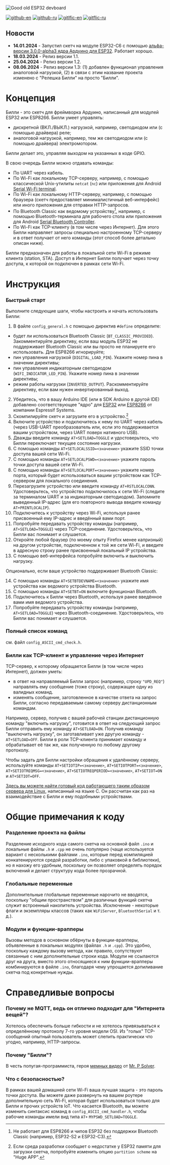![Good old ESP32 devboard](https://i.imgur.com/U5nZ8fW.png)

[![github-en](https://img.shields.io/badge/github-en-blue)](https://github.com/ErlingSigurdson/Billy/blob/main/README.md)
[![github-ru](https://img.shields.io/badge/github-ru-blue)](https://github.com/ErlingSigurdson/Billy/blob/main/README.ru.md)
[![gitlfic-en](https://img.shields.io/badge/gitflic-en-red)](https://gitflic.ru/project/efimov-d-v/billy/blob?file=README.md&branch=main)
[![gitflic-ru](https://img.shields.io/badge/gitflic-ru-red)](https://gitflic.ru/project/efimov-d-v/billy/blob?file=README.ru.md&branch=main)

## Новости

- **14.01.2024** - Запустил скетч на модуле ESP32-C6 с помощью [альфа-версии 3.0.0-alpha3 ядра Ардуино для ESP32](https://github.com/espressif/arduino-esp32/milestone/4).
Работает хорошо.
- **18.03.2024** - Релиз версии 1.1.
- **25.04.2024** - Релиз версии 1.2.
- **08.06.2024** - Релиз версии 1.3: (1) добавлен функционал управления аналоговой нагрузкой, (2) в связи с этим
название проекта изменено с "Релешка Билли" на просто "Билли".

# Концепция
Билли - это скетч для фреймворка Ардуино, написанный для модулей ESP32 или ESP8266. Билли умеет управлять:
- дискретной (ВКЛ./ВЫКЛ.) нагрузкой, например, светодиодом или (с помощью драйвера) реле;
- аналоговой нагрузкой, например, тем же светодиодом или (с помощью драйвера) электромотором.

Билли делает это, управляя выходом на указанных в коде GPIO.

В свою очередь Билли можно отдавать команды:
- По UART через кабель.
- По Wi-Fi как локальному TCP-серверу, например, с помощью классической Unix-утилиты `netcat` (`nc`) или приложения для Android [Serial Wi-Fi terminal](https://serial-wifi-terminal.en.softonic.com/android).   
- По Wi-Fi как локальному HTTP-серверу, например, с помощью браузера (скетч предоставляет минималистичный веб-интерфейс) или иного приложения для отправки HTTP-запросов.
- По Bluetooth Classic как ведомому устройству[^1], например, с помощью Bluetooth-терминала для рабочего стола или приложения для Android [Serial Bluetooth Controller](https://bluetooth-serial-controller.en.softonic.com/android).
- По Wi-Fi как TCP-клиенту (в том числе через Интернет). Для этого Билли направляет запросы специально настроенному TCP-серверу и в ответ получает от него команды (этот способ более детально описан ниже).

Билли предназначен для работы в локальной сети Wi-Fi в режиме клиента (station, STA). Доступ в Интернет Билли получает через точку доступа, к которой он подключен в рамках сети Wi-Fi.

# Инструкция
### Быстрый старт
Выполните следующие шаги, чтобы настроить и начать использовать Билли:
1. В файле `config_general.h` с помощью директив `#define` определите:
- будет ли использоваться Bluetooth Classic (`BT_CLASSIC_PROVIDED`). Закомментируйте директиву, если ваш модуль ESP32
не поддерживает Bluetooth Classic или вы просто не планируете его использовать. Для ESP8266 игнорируйте;
- пин управления нагрузкой (`DIGITAL_LOAD_PIN`). Укажите номер пина в значении директивы;
- пин управления индикаторным светодиодом (`WIFI_INDICATOR_LED_PIN`). Укажите номер пина в значении директивы;
- режим работы нагрузки (`INVERTED_OUTPUT`). Раскомментируйте директиву, если вам нужен инвертированный выход.
2. Убедитесь, что в вашу Arduino IDE (или в SDK Arduino в другой IDE) добавлено соответствующее "ядро" для [ESP32](https://github.com/espressif/arduino-esp32) или [ESP8266](https://github.com/esp8266/Arduino) от компании Espressif Systems.
3. Скомпилируйте скетч и загрузите его в устройство.[^2]
4. Включите устройство и подключитесь к нему по UART через кабель (через USB-UART преобразователь или, если это поддерживается вашим устройством, через UART поверх нативного USB).
5. Дважды введите команду `AT+SETLOAD=TOGGLE` и удостоверьтесь, что Билли переключает текущее состояние нагрузки.
6. С помощью команды `AT+SETLOCALSSID=<значение>` укажите SSID точки доступа вашей сети Wi-Fi.
7. С помощью команды `AT+SETLOCALPSWD=<значение>` укажите пароль точки доступа вашей сети Wi-Fi.
8. С помощью команды `AT+SETLOCALPORT=<значение>` укажите номер порта, который будет использоваться вашим устройством как TCP-сервером для локального соединения.
9. Перезагрузите устройство или введите команду `AT+RSTLOCALCONN`. Удостоверьтесь, что устройство подключилось к сети Wi-Fi (следите за терминалом UART и за индикаторным светодиодом). Запомните выведенный IP-адрес (для его повторного вывода введите команду `AT+PRINTLOCALIP`).
10. Подключитесь к устройству через Wi-Fi, используя ранее присвоенный ему IP-адрес и введённый вами порт.
11. Попробуйте передавать устройству команды (например, `AT+SETLOAD=TOGGLE`) через TCP-соединение. Удостоверьтесь, что Билли вас понимает и слушается.
12. Откройте любой браузер (по моему опыту Firefox менее капризный) на другом устройстве, подключенном к той же сети Wi-Fi, и введите в адресную строку ранее присвоенный локальный IP устройства.
13. С помощью веб-интерфейса попробуйте включить и выключить нагрузку.

Опционально, если ваше устройство поддерживает Bluetooth Classic:

14. С помощью команды `AT+SETBTDEVNAME=<значение>` укажите имя устройства как ведомого устройства Bluetooth.
15. С помощью команды `AT+SETBT=ON` включите функционал Bluetooth.
16. Подключитесь к Билли через Bluetooth, используя ранее введённое вами имя ведомого устройства.
17. Попробуйте передавать устройству команды (например, `AT+SETLOAD=TOGGLE`) через Bluetooth-соединение. Удостоверьтесь, что Билли вас понимает и слушается.

### Полный список команд
см. файл `config_ASCII_cmd_check.h`.

### Билли как TCP-клиент и управление через Интернет
TCP-сервер, к которому обращается Билли (в том числе через Интернет), должен уметь:
- в ответ на направляемый Билли запрос (например, строку `"UPD_REQ"`) направлять ему сообщение (тоже строку), содержащее одну из валидных команд.
- изменять сообщение, заготовленное в качестве ответа на запрос Билли, согласно передаваемым самому серверу дистанционным командам.

Например, сервер, получив с вашей рабочей станции дистанционную команду "включить нагрузку", готовится в ответ на следующий запрос Билли отправить ему команду `AT+SETLOAD=ON`. Получив команду "выключить нагрузку", он заготавливает уже другую команду - `AT+SETLOAD=OFF`. Билли в роли TCP-клиента принимает команду и обрабатывает её так же, как полученную по любому другому протоколу.

Чтобы задать для Билли настройки обращения к удалённому серверу, используйте команды `AT+SETIOTIP=<значение>`, `AT+SETIOTPORT=<значение>`, `AT+SETIOTREQMSG=<значение>`, `AT+SETIOTREQPERIOD=<значение>`, `AT+SETIOT=ON` и `AT+SETIOT=OFF`.

[Здесь вы можете найти готовый код работающего таким образом сервера для Linux](https://github.com/ErlingSigurdson/server0451/tree/main), написанный на языке С. Он рассчитан как раз на взаимодействие с Билли и ему подобными устройствами.

# Общие примечания к коду
### Разделение проекта на файлы
Разделение исходного кода самого скетча на основной файл `.ino` и локальные файлы `.h` и `.cpp` не очень популярно (чаще используется вариант с несколькими файлами `.ino`, которые перед компиляцией конкатенируются средой разработки, либо с упаковкой в библиотеки), но я нахожу его удобным, поскольку он позволяет определять порядок включений и делает структуру кода более прозрачной.

### Глобальные переменные
Дополнительные глобальные переменные нарочито не вводятся, поскольку "общим пространством" для различных функций скетча служит встроенный накопитель устройства. Исключение - некоторые флаги и экземпляры классов (таких как `WiFiServer`, `BluetoothSerial` и т. д.).

### Модули и функции-врапперы
Вызовы методов в основном обёрнуты в функции-врапперы, объявленные в локальных модулях (файлах `.h` и `.cpp`). Это удобно, поскольку каждому вызову метода, как правило, сопутствуют связанные с ним дополнительные строки кода.
Модули не ссылаются друг на друга, вместо этого относящиеся к ним функции-врапперы комбинируются в файле `.ino`, благодаря чему упрощается допиливание скетча под конкретные нужды.

# Справедливые вопросы
### Почему не MQTT, ведь он отлично подходит для "Интернета вещей"?
Хотелось обеспечить больше гибкости и не хотелось привязываться к определённому протоколу 7-го уровня модели OSI. Из "голых" TCP-сообщений опытный пользователь может слепить практически что угодно, например, HTTP-запросы.

### Почему "Билли"?
В честь попугая-программиста, героя [мемных видео](https://www.youtube.com/watch?v=0MhVkKHYUAY&list=PLkdGijFCNuVmu35l6EJxdvsvf7xj4EQVf&index=21) от [Mr. P Solver](https://www.youtube.com/c/mrpsolver).

### Что с безопасностью?
В рамках вашей домашней сети Wi-Fi ваша лучшая защита - это пароль точки доступа. Вы можете даже развернуть на вашем роутере дополнительную сеть Wi-Fi, которая будет использоваться только для Билли и прочих устройств IoT.
Что касается Bluetooth, вы можете изменить синтаксис команд в `config_ASCII_cmd_handler.h`, чтобы рабочие команды имели вид типа `AT+` `MYPSWD_SETLOAD=TOGGLE`.

[^1]: Не работает для ESP8266 и чипов ESP32 без поддержки Bluetooth Classic (например, ESP32-S2 и ESP32-C3).
[^2]: Если среда разработки сообщает о недостатке у ESP32 памяти для загрузки скетча, попробуйте изменить опцию `partition scheme` на "Huge APP".
